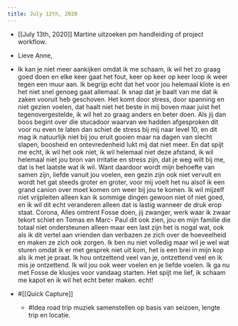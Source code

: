 ```yaml
---
title: July 12th, 2020
---
```


- [[July 13th, 2020]] Martine uitzoeken pm handleiding of project workflow. 

- Lieve Anne,

- Ik kan je niet meer aankijken omdat ik me schaam, ik wil het zo graag goed doen en elke keer gaat het fout, keer op keer op keer loop ik weer tegen een muur aan. Ik begrijp echt dat het voor jou helemaal klote is en het niet snel genoeg gaat allemaal. Ik snap dat je baalt van me dat ik zaken vooruit heb geschoven. Het komt door stress, door spanning en niet gezien voelen, dat haalt niet het beste in mij boven maar juist het tegenovergestelde, ik wil het zo graag anders en beter doen. Als jij dan boos begint over die stucadoor waarvan we hadden afgesproken dit voor nu even te laten dan schiet de stress bij mij naar level 10, en dit mag ik natuurlijk niet bij jou eruit gooien maar na dagen van slecht slapen, boosheid en ontevredenheid lukt mij dat niet meer. En dat spijt me echt, ik wil het ook niet, ik wil helemaal niet deze afstand, ik wil helemaal niet jou bron van irritatie en stress zijn, dat je weg wilt bij me, dat is het laatste wat ik wil. Want daardoor wordt mijn behoefte van samen zijn, liefde vanuit jou voelen, een gezin zijn ook niet vervult en wordt het gat steeds groter en groter, voor mij voelt het nu alsof ik een grand canion over moet komen om weer bij jou te komen. Ik wil mijzelf niet vrijpleiten alleen kan ik sommige dingen gewoon niet of niet goed, en ik wil dit echt veranderen alleen dat is lastig wanneer de druk erop staat. Corona, Alles omtrent Fosse doen, jij zwanger, werk waar ik zwaar tekort schiet en Tomas en Marc- Paul dit ook zien, jou en mijn familie die totaal niet ondersteunen alleen maar een last zijn het is nogal wat, ook als ik dit vertel aan vrienden dan verbazen ze zich over de hoeveelheid en maken ze zich ook zorgen. Ik ben nu niet volledig maar wil je wel wat sturen omdat ik er met gesprek niet uit kom, het is een brei in mijn kop als ik met je praat. Ik hou ontzettend veel van je, ontzettend veel en ik mis je ontzettend. Ik wil jou ook weer voelen en je liefde voelen. Ik ga nu met Fosse de klusjes voor vandaag starten. Het spijt me lief, ik schaam me kapot en ik wil het echt beter maken. echt! 

- #[[Quick Capture]]
	 - #Idea road trip muziek samenstellen op basis van seizoen, lengte trip en locatie. 
